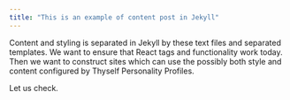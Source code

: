 ```yaml
---
title: "This is an example of content post in Jekyll"
---
```


Content and styling is separated in Jekyll by these text files and separated templates. We want to ensure that React tags and
functionality work today. Then we want to construct sites which can use the possibly both style and content configured by Thyself Personality Profiles.

Let us check.
